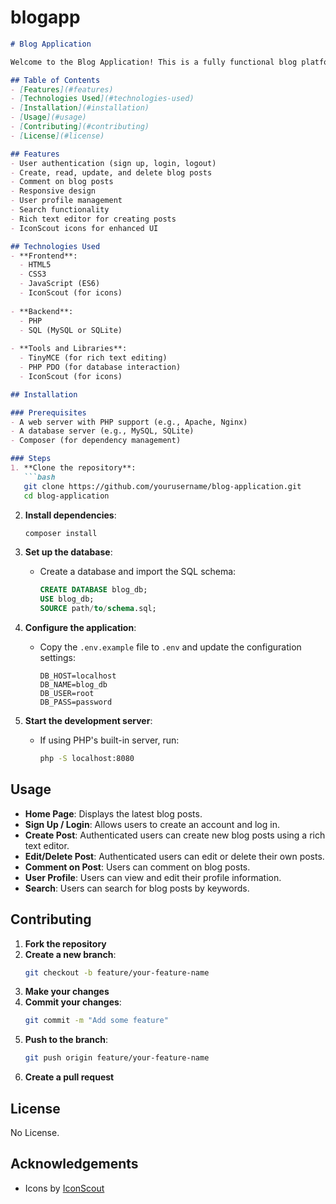 # blogapp

```markdown
# Blog Application

Welcome to the Blog Application! This is a fully functional blog platform built using HTML, CSS, JavaScript, PHP, and SQL. IconScout is used for the icons throughout the application.

## Table of Contents
- [Features](#features)
- [Technologies Used](#technologies-used)
- [Installation](#installation)
- [Usage](#usage)
- [Contributing](#contributing)
- [License](#license)

## Features
- User authentication (sign up, login, logout)
- Create, read, update, and delete blog posts
- Comment on blog posts
- Responsive design
- User profile management
- Search functionality
- Rich text editor for creating posts
- IconScout icons for enhanced UI

## Technologies Used
- **Frontend**:
  - HTML5
  - CSS3
  - JavaScript (ES6)
  - IconScout (for icons)
  
- **Backend**:
  - PHP
  - SQL (MySQL or SQLite)
  
- **Tools and Libraries**:
  - TinyMCE (for rich text editing)
  - PHP PDO (for database interaction)
  - IconScout (for icons)

## Installation

### Prerequisites
- A web server with PHP support (e.g., Apache, Nginx)
- A database server (e.g., MySQL, SQLite)
- Composer (for dependency management)

### Steps
1. **Clone the repository**:
   ```bash
   git clone https://github.com/yourusername/blog-application.git
   cd blog-application
   ```

2. **Install dependencies**:
   ```bash
   composer install
   ```

3. **Set up the database**:
   - Create a database and import the SQL schema:
     ```sql
     CREATE DATABASE blog_db;
     USE blog_db;
     SOURCE path/to/schema.sql;
     ```

4. **Configure the application**:
   - Copy the `.env.example` file to `.env` and update the configuration settings:
     ```env
     DB_HOST=localhost
     DB_NAME=blog_db
     DB_USER=root
     DB_PASS=password
     ```

5. **Start the development server**:
   - If using PHP's built-in server, run:
     ```bash
     php -S localhost:8080
     ```

## Usage
- **Home Page**: Displays the latest blog posts.
- **Sign Up / Login**: Allows users to create an account and log in.
- **Create Post**: Authenticated users can create new blog posts using a rich text editor.
- **Edit/Delete Post**: Authenticated users can edit or delete their own posts.
- **Comment on Post**: Users can comment on blog posts.
- **User Profile**: Users can view and edit their profile information.
- **Search**: Users can search for blog posts by keywords.

## Contributing
1. **Fork the repository**
2. **Create a new branch**:
   ```bash
   git checkout -b feature/your-feature-name
   ```
3. **Make your changes**
4. **Commit your changes**:
   ```bash
   git commit -m "Add some feature"
   ```
5. **Push to the branch**:
   ```bash
   git push origin feature/your-feature-name
   ```
6. **Create a pull request**

## License
No License.

## Acknowledgements
- Icons by [IconScout](https://iconscout.com)
```
